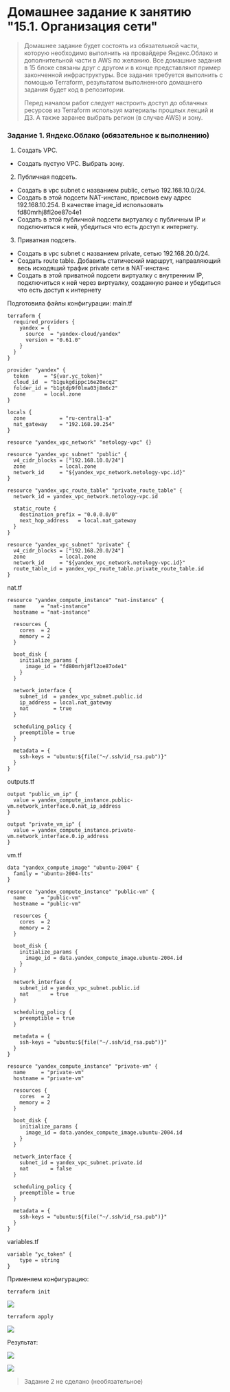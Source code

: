 # Домашнее задание к занятию "15.1. Организация сети"

> Домашнее задание будет состоять из обязательной части, которую необходимо выполнить на провайдере Яндекс.Облако и дополнительной части в AWS по желанию. Все домашние задания в 15 блоке связаны друг с другом и в конце представляют пример законченной инфраструктуры.
> Все задания требуется выполнить с помощью Terraform, результатом выполненного домашнего задания будет код в репозитории.
> 
> Перед началом работ следует настроить доступ до облачных ресурсов из Terraform используя материалы прошлых лекций и ДЗ. А также заранее выбрать регион (в случае AWS) и зону.

### Задание 1. Яндекс.Облако (обязательное к выполнению)

1. Создать VPC.
* Создать пустую VPC. Выбрать зону.
2. Публичная подсеть.
* Создать в vpc subnet с названием public, сетью 192.168.10.0/24.
* Создать в этой подсети NAT-инстанс, присвоив ему адрес 192.168.10.254. В качестве image_id использовать fd80mrhj8fl2oe87o4e1
* Создать в этой публичной подсети виртуалку с публичным IP и подключиться к ней, убедиться что есть доступ к интернету.
3. Приватная подсеть.
* Создать в vpc subnet с названием private, сетью 192.168.20.0/24.
* Создать route table. Добавить статический маршрут, направляющий весь исходящий трафик private сети в NAT-инстанс
* Создать в этой приватной подсети виртуалку с внутренним IP, подключиться к ней через виртуалку, созданную ранее и убедиться что есть доступ к интернету

Подготовила файлы конфигурации:
main.tf
```
terraform {
  required_providers {
    yandex = {
      source  = "yandex-cloud/yandex"
      version = "0.61.0"
    }
  }
}

provider "yandex" {
  token     = "${var.yc_token}"
  cloud_id  = "b1gukgdippc16e20ecq2"
  folder_id = "b1gtdp9f0lma03j8m6c2"
  zone      = local.zone
}

locals {
  zone           = "ru-central1-a"
  nat_gateway    = "192.168.10.254"
}

resource "yandex_vpc_network" "netology-vpc" {}

resource "yandex_vpc_subnet" "public" {
  v4_cidr_blocks = ["192.168.10.0/24"]
  zone           = local.zone
  network_id     = "${yandex_vpc_network.netology-vpc.id}"
}

resource "yandex_vpc_route_table" "private_route_table" {
  network_id = yandex_vpc_network.netology-vpc.id

  static_route {
    destination_prefix = "0.0.0.0/0"
    next_hop_address   = local.nat_gateway
  }
}

resource "yandex_vpc_subnet" "private" {
  v4_cidr_blocks = ["192.168.20.0/24"]
  zone           = local.zone
  network_id     = "${yandex_vpc_network.netology-vpc.id}"
  route_table_id = yandex_vpc_route_table.private_route_table.id
}
```


nat.tf
```
resource "yandex_compute_instance" "nat-instance" {
  name     = "nat-instance"
  hostname = "nat-instance"

  resources {
    cores  = 2
    memory = 2
  }

  boot_disk {
    initialize_params {
      image_id = "fd80mrhj8fl2oe87o4e1"
    }
  }

  network_interface {
    subnet_id  = yandex_vpc_subnet.public.id
    ip_address = local.nat_gateway
    nat        = true
  }

  scheduling_policy {
    preemptible = true
  }

  metadata = {
    ssh-keys = "ubuntu:${file("~/.ssh/id_rsa.pub")}"
  }
}
```

outputs.tf
```
output "public_vm_ip" {
  value = yandex_compute_instance.public-vm.network_interface.0.nat_ip_address
}

output "private_vm_ip" {
  value = yandex_compute_instance.private-vm.network_interface.0.ip_address
}
```

vm.tf
```
data "yandex_compute_image" "ubuntu-2004" {
  family = "ubuntu-2004-lts"
}

resource "yandex_compute_instance" "public-vm" {
  name     = "public-vm"
  hostname = "public-vm"

  resources {
    cores  = 2
    memory = 2
  }

  boot_disk {
    initialize_params {
      image_id = data.yandex_compute_image.ubuntu-2004.id
    }
  }

  network_interface {
    subnet_id = yandex_vpc_subnet.public.id
    nat       = true
  }

  scheduling_policy {
    preemptible = true
  }

  metadata = {
    ssh-keys = "ubuntu:${file("~/.ssh/id_rsa.pub")}"
  }
}

resource "yandex_compute_instance" "private-vm" {
  name     = "private-vm"
  hostname = "private-vm"

  resources {
    cores  = 2
    memory = 2
  }

  boot_disk {
    initialize_params {
      image_id = data.yandex_compute_image.ubuntu-2004.id
    }
  }

  network_interface {
    subnet_id = yandex_vpc_subnet.private.id
    nat       = false
  }

  scheduling_policy {
    preemptible = true
  }

  metadata = {
    ssh-keys = "ubuntu:${file("~/.ssh/id_rsa.pub")}"
  }
}
```

variables.tf
```
variable "yc_token" {
    type = string
}
```

Применяем конфигурацию:
```
terraform init
```
![ ](kub15_01_01.jpg)

```
terraform apply
```
![ ](kub15_01_02.jpg)


Результат:

![ ](kub15_01_03.jpg)

![ ](kub15_01_04.jpg)


> Задание 2 не сделано (необязательное)
